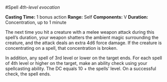 #Spell
*4th-level evocation*

**Casting Time:** 1 bonus action
**Range:** Self
**Components:** V
**Duration:** Concentration, up to 1 minute

The next time you hit a creature with a melee weapon attack during this spell’s duration, your weapon shatters the ambient magic surrounding the creature, and the attack deals an extra 4d6 force damage. If the creature is concentrating on a spell, that concentration is broken.

In addition, any spell of 3rd level or lower on the target ends. For each spell of 4th level or higher on the target, make an ability check using your spellcasting ability. The DC equals 10 + the spells’ level. On a successful check, the spell ends.